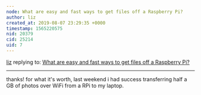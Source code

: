 ```yaml
---
node: What are easy and fast ways to get files off a Raspberry Pi?
author: liz
created_at: 2019-08-07 23:29:35 +0000
timestamp: 1565220575
nid: 20379
cid: 25214
uid: 7
---
```




[liz](../profile/liz) replying to: [What are easy and fast ways to get files off a Raspberry Pi?](../notes/warren/08-01-2019/what-are-easy-and-fast-ways-to-get-files-off-a-raspberry-pi)

----
thanks! for what it's worth, last weekend i had success transferring half a GB of photos over WiFi from a RPi to my laptop.